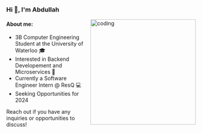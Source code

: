 <h3 align="left">Hi 👋, I'm Abdullah</h3>
<img align="right" alt="coding" width="280" src="https://media.tenor.com/2uyENRmiUt0AAAAC/coding.gif">
<h4 align="left">About me:</h4>
<ul>
  <li> 3B Computer Engineering Student at the University of Waterloo 🎓</li>  
  <li> Interested in Backend Developement and Microservices 🌱</li>
  <li> Currently a Software Engineer Intern @ ResQ 💻</li>
  <li> Seeking Opportunities for 2024</li>
</ul>

<p>Reach out if you have any inquiries or opportunities to discuss! </p>
